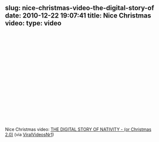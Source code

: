slug: nice-christmas-video-the-digital-story-of
date: 2010-12-22 19:07:41
title: Nice Christmas video: 
type: video
---

<object width="480" height="295"><param name="movie" value="http://www.youtube.com/v/vZrf0PbAGSk?fs=1"></param><param name="allowFullScreen" value="true"></param><param name="allowscriptaccess" value="always"></param><embed src="http://www.youtube.com/v/vZrf0PbAGSk?fs=1" type="application/x-shockwave-flash" width="480" height="295" allowscriptaccess="always" allowfullscreen="true"></embed></object>

Nice Christmas video: [THE DIGITAL STORY OF NATIVITY - (or Christmas 2.0)](http://www.youtube.com/watch?v=vZrf0PbAGSk) (via [ViralVideosNr1](http://youtube.com/user/ViralVideosNr1))
